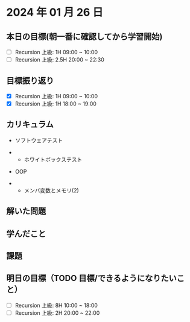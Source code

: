 # 2024 年 01 月 26 日

## 本日の目標(朝一番に確認してから学習開始)

- [ ] Recursion 上級: 1H 09:00 ~ 10:00
- [ ] Recursion 上級: 2.5H 20:00 ~ 22:30

## 目標振り返り

- [x] Recursion 上級: 1H 09:00 ~ 10:00
- [x] Recursion 上級: 1H 18:00 ~ 19:00

## カリキュラム

- ソフトウェアテスト
- - ホワイトボックステスト

- OOP
- - メンバ変数とメモリ(2)

## 解いた問題

## 学んだこと

## 課題

## 明日の目標（TODO 目標/できるようになりたいこと）

- [ ] Recursion 上級: 8H 10:00 ~ 18:00
- [ ] Recursion 上級: 2H 20:00 ~ 22:00
